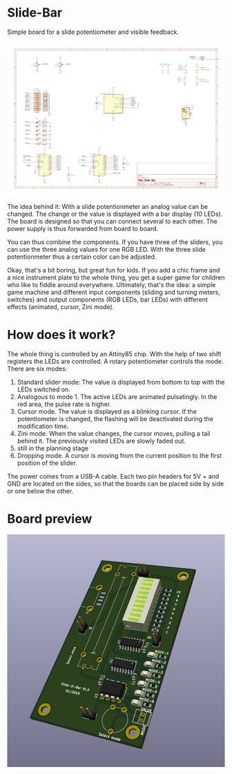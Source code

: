 # Slide-Bar

Simple board for a slide potentiometer and visible feedback.

<img src="https://github.com/zookzook/Slide-Bar/raw/master/gfx/schema.png" width="600">

The idea behind it: With a slide potentionmeter an analog value can be changed. The change or the value is displayed with a bar display (10 LEDs). The board is designed so that you can connect several to each other. The power supply is thus forwarded from board to board.

You can thus combine the components. If you have three of the sliders, you can use the three analog values for one RGB LED. With the three slide potentionmeter thus a certain color can be adjusted.

Okay, that's a bit boring, but great fun for kids. If you add a chic frame and a nice instrument plate to the whole thing, you get a super game for children who like to fiddle around everywhere. Ultimately, that's the idea: a simple game machine and different input components (sliding and turning meters, switches) and output components (RGB LEDs, bar LEDs) with different effects (animated, cursor, Zini mode).

# How does it work?

The whole thing is controlled by an Attiny85 chip. With the help of two shift registers the LEDs are controlled. A rotary potentiometer controls the mode. There are six modes:

1) Standard slider mode: The value is displayed from bottom to top with the LEDs switched on.
2) Analogous to mode 1. The active LEDs are animated pulsatingly. In the red area, the pulse rate is higher.
3) Cursor mode. The value is displayed as a blinking cursor. If the potentiometer is changed, the flashing will be deactivated during the modification time.
4) Zini mode. When the value changes, the cursor moves, pulling a tail behind it. The previously visited LEDs are slowly faded out.
5) still in the planning stage
6) Dropping mode. A cursor is moving from the current position to the first position of the slider.

The power comes from a USB-A cable. Each two pin headers for 5V + and GND are located on the sides, so that the boards can be placed side by side or one below the other.

# Board preview
<img src="https://github.com/zookzook/Slide-Bar/raw/master/gfx/slide-bar.png" width="600">
